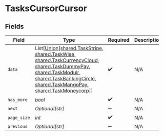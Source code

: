 # TasksCursorCursor


## Fields

| Field                                                                                                                                                                                                                            | Type                                                                                                                                                                                                                             | Required                                                                                                                                                                                                                         | Description                                                                                                                                                                                                                      | Example                                                                                                                                                                                                                          |
| -------------------------------------------------------------------------------------------------------------------------------------------------------------------------------------------------------------------------------- | -------------------------------------------------------------------------------------------------------------------------------------------------------------------------------------------------------------------------------- | -------------------------------------------------------------------------------------------------------------------------------------------------------------------------------------------------------------------------------- | -------------------------------------------------------------------------------------------------------------------------------------------------------------------------------------------------------------------------------- | -------------------------------------------------------------------------------------------------------------------------------------------------------------------------------------------------------------------------------- |
| `data`                                                                                                                                                                                                                           | List[[Union[shared.TaskStripe, shared.TaskWise, shared.TaskCurrencyCloud, shared.TaskDummyPay, shared.TaskModulr, shared.TaskBankingCircle, shared.TaskMangoPay, shared.TaskMoneycorp]](../../models/shared/taskscursordata.md)] | :heavy_check_mark:                                                                                                                                                                                                               | N/A                                                                                                                                                                                                                              |                                                                                                                                                                                                                                  |
| `has_more`                                                                                                                                                                                                                       | *bool*                                                                                                                                                                                                                           | :heavy_check_mark:                                                                                                                                                                                                               | N/A                                                                                                                                                                                                                              | false                                                                                                                                                                                                                            |
| `next`                                                                                                                                                                                                                           | *Optional[str]*                                                                                                                                                                                                                  | :heavy_minus_sign:                                                                                                                                                                                                               | N/A                                                                                                                                                                                                                              |                                                                                                                                                                                                                                  |
| `page_size`                                                                                                                                                                                                                      | *int*                                                                                                                                                                                                                            | :heavy_check_mark:                                                                                                                                                                                                               | N/A                                                                                                                                                                                                                              | 15                                                                                                                                                                                                                               |
| `previous`                                                                                                                                                                                                                       | *Optional[str]*                                                                                                                                                                                                                  | :heavy_minus_sign:                                                                                                                                                                                                               | N/A                                                                                                                                                                                                                              | YXVsdCBhbmQgYSBtYXhpbXVtIG1heF9yZXN1bHRzLol=                                                                                                                                                                                     |